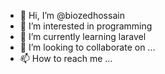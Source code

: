 - 👋 Hi, I’m @biozedhossain
- 👀 I’m interested in programming
- 🌱 I’m currently learning laravel
- 💞️ I’m looking to collaborate on ...
- 📫 How to reach me ...

<!---
coderbiozed/coderbiozed is a ✨ special ✨ repository because its `README.md` (this file) appears on your GitHub profile.
You can click the Preview link to take a look at your changes.
--->

